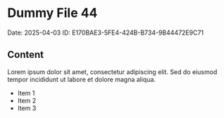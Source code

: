# Dummy File 44

Date: 2025-04-03
ID: E170BAE3-5FE4-424B-B734-9B44472E9C71

## Content

Lorem ipsum dolor sit amet, consectetur adipiscing elit.
Sed do eiusmod tempor incididunt ut labore et dolore magna aliqua.

* Item 1
* Item 2
* Item 3

